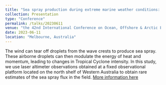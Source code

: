 ```yaml
---
title: "Sea spray production during extreme marine weather conditions: observations during Tropical Cyclones Olwyn and Veronica "
collection: Presentation
type: "Conference"
permalink: /talks/20230611
venue: "the 42nd International Conference on Ocean, Offshore & Arctic Engineering"
date: 2023-06-11
location: "Melbourne, Australia"
---
```


The wind can tear off droplets from the wave crests to produce sea spray. These airborne droplets can then modulate the energy of heat and momentum, leading to changes in Tropical Cyclone intensity. In this study, we use laser altimeter observations obtained at a fixed observational platform located on the north shelf of Western Australia to obtain rare estimates of the sea spray flux in the field.
[More information here](https://omae.secure-platform.com/a/solicitations/190/sessiongallery/13773/application/104355)

